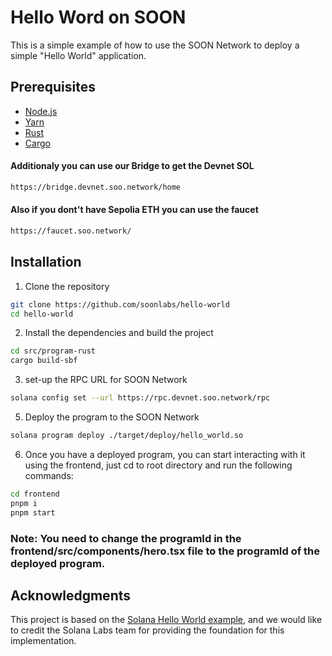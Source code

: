 # Hello Word on SOON

This is a simple example of how to use the SOON Network to deploy a simple "Hello World" application.

## Prerequisites

- [Node.js](https://nodejs.org/en/)
- [Yarn](https://yarnpkg.com/)
- [Rust](https://www.rust-lang.org/)
- [Cargo](https://doc.rust-lang.org/cargo/getting-started/installation.html)

#### Additionaly you can use our Bridge to get the Devnet SOL

```bash
https://bridge.devnet.soo.network/home
```

#### Also if you dont't have Sepolia ETH you can use the faucet

```bash
https://faucet.soo.network/
```

## Installation

1. Clone the repository

```bash
git clone https://github.com/soonlabs/hello-world
cd hello-world
```

2. Install the dependencies and build the project

```bash
cd src/program-rust
cargo build-sbf
```

3. set-up the RPC URL for SOON Network

```bash
solana config set --url https://rpc.devnet.soo.network/rpc
```

5. Deploy the program to the SOON Network

```bash
solana program deploy ./target/deploy/hello_world.so
```

6. Once you have a deployed program, you can start interacting with it using the frontend, just cd to root directory and run the following commands:

```bash
cd frontend
pnpm i
pnpm start
```

### Note: You need to change the programId in the frontend/src/components/hero.tsx file to the programId of the deployed program.

## Acknowledgments

This project is based on the [Solana Hello World example](https://github.com/solana-labs/example-helloworld/), and we would like to credit the Solana Labs team for providing the foundation for this implementation.
